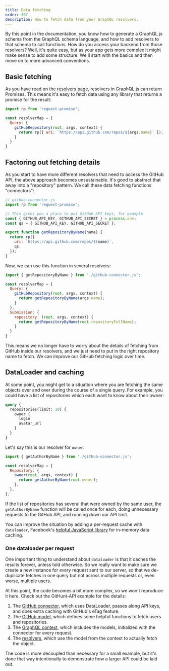 ```yaml
---
title: Data fetching
order: 307
description: How to fetch data from your GraphQL resolvers.
---
```


By this point in the documentation, you know how to generate a GraphQL.js schema from the GraphQL schema language, and how to add resolvers to that schema to call functions. How do you access your backend from those resolvers? Well, it's quite easy, but as your app gets more complex it might make sense to add some structure. We'll start with the basics and then move on to more advanced conventions.

## Basic fetching

As you have read on the [resolvers page](/tools/graphql-tools/resolvers.html#Resolver-result-format), resolvers in GraphQL.js can return Promises. This means it's easy to fetch data using any library that returns a promise for the result:

```js
import rp from 'request-promise';

const resolverMap = {
  Query: {
    gitHubRepository(root, args, context) {
      return rp({ uri: `https://api.github.com/repos/${args.name}` });
    }
  }
}
```

## Factoring out fetching details

As you start to have more different resolvers that need to access the GitHub API, the above approach becomes unsustainable. It's good to abstract that away into a "repository" pattern. We call these data fetching functions "connectors":

```js
// github-connector.js
import rp from 'request-promise';

// This gives you a place to put GitHub API keys, for example
const { GITHUB_API_KEY, GITHUB_API_SECRET } = process.env;
const qs = { GITHUB_API_KEY, GITHUB_API_SECRET };

export function getRepositoryByName(name) {
  return rp({
    uri: `https://api.github.com/repos/${name}`,
    qs,
  });
}
```

Now, we can use this function in several resolvers:

```js
import { getRepositoryByName } from './github-connector.js';

const resolverMap = {
  Query: {
    gitHubRepository(root, args, context) {
      return getRepositoryByName(args.name);
    }
  },
  Submission: {
    repository: (root, args, context) {
      return getRepositoryByName(root.repositoryFullName);
    }
  }
}
```

This means we no longer have to worry about the details of fetching from GitHub inside our resolvers, and we just need to put in the right repository name to fetch. We can improve our GitHub fetching logic over time.

## DataLoader and caching

At some point, you might get to a situation where you are fetching the same objects over and over during the course of a single query. For example, you could have a list of repositories which each want to know about their owner:

```graphql
query {
  repositories(limit: 10) {
    owner {
      login
      avatar_url
    }
  }
}
```

Let's say this is our resolver for `owner`:

```js
import { getAuthorByName } from './github-connector.js';

const resolverMap = {
  Repository: {
    owner(root, args, context) {
      return getAuthorByName(root.owner);
    },
  },
};
```

If the list of repositories has several that were owned by the same user, the `getAuthorByName` function will be called once for each, doing unnecessary requests to the GitHub API, and running down our API limit.

You can improve the situation by adding a per-request cache with `dataloader`, Facebook's [helpful JavaScript library](https://github.com/facebook/dataloader) for in-memory data caching.

### One dataloader per request

One important thing to understand about `dataloader` is that it caches the results forever, unless told otherwise. So we really want to make sure we create a new instance for _every_ request sent to our server, so that we de-duplicate fetches in one query but not across multiple requests or, even worse, multiple users.

At this point, the code becomes a bit more complex, so we won't reproduce it here. Check out the GitHunt-API example for the details:

1. The [GitHub connector](https://github.com/apollostack/GitHunt-API/blob/cc67a4506c31310b4ba8d811dda11d258c7d60d6/api/github/connector.js), which uses DataLoader, passes along API keys, and does extra caching with GitHub's eTag feature.
2. The [GitHub model](https://github.com/apollostack/GitHunt-API/blob/cc67a4506c31310b4ba8d811dda11d258c7d60d6/api/github/models.js), which defines some helpful functions to fetch users and repositories.
3. The [GraphQL context](https://github.com/apollostack/GitHunt-API/blob/cc67a4506c31310b4ba8d811dda11d258c7d60d6/api/index.js#L67-L73), which includes the models, initialized with the connector for every request.
4. The [resolvers](https://github.com/apollostack/GitHunt-API/blob/cc67a4506c31310b4ba8d811dda11d258c7d60d6/api/sql/schema.js#L63), which use the model from the context to actually fetch the object.

The code is more decoupled than necessary for a small example, but it's done that way intentionally to demonstrate how a larger API could be laid out.
